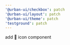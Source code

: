 ```yaml
---
'@urban-ui/checkbox': patch
'@urban-ui/layout': patch
'@urban-ui/theme': patch
'testground': patch
---
```


add :rocket: icon component
